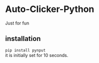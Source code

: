 # Auto-Clicker-Python
Just for fun

## installation
 `pip install pynput`<br>
 it is initially set for 10 seconds.
 
